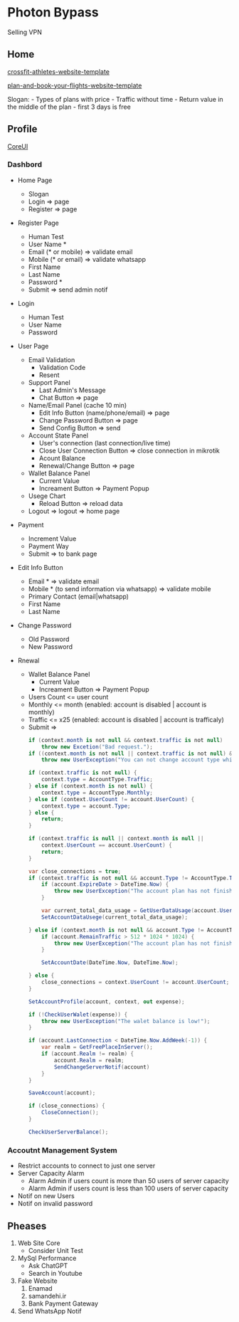 # Photon Bypass

Selling VPN

## Home

[crossfit-athletes-website-template](https://nicepage.com/st/46692/crossfit-athletes-website-template)

[plan-and-book-your-flights-website-template](https://nicepage.com/st/57476/plan-and-book-your-flights-website-template)

Slogan:
    - Types of plans with price
        - Traffic without time
    - Return value in the middle of the plan
    - first 3 days is free

## Profile

[CoreUI](https://coreui.io/product/free-angular-admin-template/#live-preview)

### Dashbord

- Home Page
    - Slogan
    - Login => page
    - Register => page

- Register Page
    - Human Test
    - User Name *
    - Email (* or mobile) => validate email
    - Mobile (* or email) => validate whatsapp
    - First Name
    - Last Name
    - Password *
    - Submit => send admin notif

- Login
    - Human Test
    - User Name
    - Password

- User Page
    - Email Validation
        - Validation Code
        - Resent
    - Support Panel
        - Last Admin's Message
        - Chat Button => page
    - Name/Email Panel (cache 10 min)
        - Edit Info Button (name/phone/email) => page
        - Change Password Button => page
        - Send Config Button => send
    - Account State Panel
        - User's connection (last connection/live time)
        - Close User Connection Button => close connection in mikrotik
        - Acount Balance
        - Renewal/Change Button => page
    - Wallet Balance Panel
        - Current Value
        - Increament Button => Payment Popup
    - Usege Chart
        - Reload Button => reload data
    - Logout => logout => home page

- Payment
    - Increment Value
    - Payment Way
    - Submit => to bank page

- Edit Info Button
    - Email * => validate email
    - Mobile * (to send information via whatsapp) => validate mobile
    - Primary Contact (email|whatsapp)
    - First Name
    - Last Name

- Change Password
    - Old Password
    - New Password

- Rnewal
    - Wallet Balance Panel
        - Current Value
        - Increament Button => Payment Popup
    - Users Count <= user count
    - Monthly <= month (enabled: account is disabled | account is monthly)
    - Traffic <= x25 (enabled: account is disabled | account is trafficaly)
    - Submit =>
        ```c#
        if (context.month is not null && context.traffic is not null)
            throw new Excetion("Bad request.");
        if ((context.month is not null || context.traffic is not null) && account.Enabled == true)
            throw new UserException("You can not change account type while is enabled!");

        if (context.traffic is not null) {
            context.type = AccountType.Traffic;
        } else if (context.month is not null) {
            context.type = AccountType.Monthly;
        } else if (context.UserCount != account.UserCount) {
            context.type = account.Type;
        } else {
            return;
        }

        if (context.traffic is null || context.month is null || 
            context.UserCount == account.UserCount) {
            return;
        }
        
        var close_connections = true;
        if (context.traffic is not null && account.Type != AccountType.Traffic) {
            if (account.ExpireDate > DateTime.Now) {
                throw new UserException("The account plan has not finished!");
            }

            var current_total_data_usage = GetUserDataUsage(account.UserID);
            SetAccountDataUsege(current_total_data_usage);
        
        } else if (context.month is not null && account.Type != AccountType.Monthly) {
            if (account.RemainTraffic > 512 * 1024 * 1024) {
                throw new UserException("The account plan has not finished! you need use lan until 512MB.");
            }

            SetAccountDate(DateTime.Now, DateTime.Now);

        } else {
            close_connections = context.UserCount != account.UserCount;
        }
        
        SetAccountProfile(account, context, out expense);

        if (!CheckUserWalet(expense)) {
            throw new UserException("The walet balance is low!");
        }

        if (account.LastConnection < DateTime.Now.AddWeek(-1)) {
            var realm = GetFreePlaceInServer();
            if (account.Realm != realm) {
                account.Realm = realm;
                SendChangeServerNotif(account)
            }
        }

        SaveAccount(account);

        if (close_connections) {
            CloseConnection();
        }

        CheckUserServerBalance();
        ```

### Accoutnt Management System

- Restrict accounts to connect to just one server
- Server Capacity Alarm
    - Alarm Admin if users count is more than 50 users of server capacity
    - Alarm Admin if users count is less than 100 users of server capacity
- Notif on new Users
- Notif on invalid password

## Pheases

1. Web Site Core
    - Consider Unit Test
2. MySql Performance
    - Ask ChatGPT
    - Search in Youtube
3. Fake Website
    1. Enamad
    2. samandehi.ir
    3. Bank Payment Gateway
4. Send WhatsApp Notif
